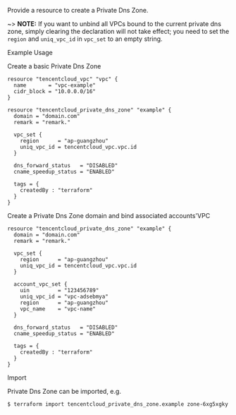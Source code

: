 Provide a resource to create a Private Dns Zone.

~> **NOTE:** If you want to unbind all VPCs bound to the current private dns zone, simply clearing the declaration will not take effect; you need to set the `region` and `uniq_vpc_id` in `vpc_set` to an empty string.

Example Usage

Create a basic Private Dns Zone

```hcl
resource "tencentcloud_vpc" "vpc" {
  name       = "vpc-example"
  cidr_block = "10.0.0.0/16"
}

resource "tencentcloud_private_dns_zone" "example" {
  domain = "domain.com"
  remark = "remark."

  vpc_set {
    region      = "ap-guangzhou"
    uniq_vpc_id = tencentcloud_vpc.vpc.id
  }

  dns_forward_status   = "DISABLED"
  cname_speedup_status = "ENABLED"

  tags = {
    createdBy : "terraform"
  }
}
```

Create a Private Dns Zone domain and bind associated accounts'VPC

```hcl
resource "tencentcloud_private_dns_zone" "example" {
  domain = "domain.com"
  remark = "remark."

  vpc_set {
    region      = "ap-guangzhou"
    uniq_vpc_id = tencentcloud_vpc.vpc.id
  }

  account_vpc_set {
    uin         = "123456789"
    uniq_vpc_id = "vpc-adsebmya"
    region      = "ap-guangzhou"
    vpc_name    = "vpc-name"
  }

  dns_forward_status   = "DISABLED"
  cname_speedup_status = "ENABLED"

  tags = {
    createdBy : "terraform"
  }
}
```

Import

Private Dns Zone can be imported, e.g.

```
$ terraform import tencentcloud_private_dns_zone.example zone-6xg5xgky
```